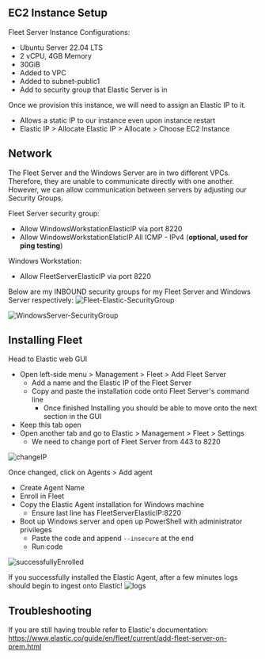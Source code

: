 
## EC2 Instance Setup
Fleet Server Instance Configurations:
- Ubuntu Server 22.04 LTS
- 2 vCPU, 4GB Memory
- 30GiB 
- Added to VPC
- Added to subnet-public1
- Add to security group that Elastic Server is in 

Once we provision this instance, we will need to assign an Elastic IP to it. 
- Allows a static IP to our instance even upon instance restart
- Elastic IP > Allocate Elastic IP > Allocate > Choose EC2 Instance
## Network 

The Fleet Server and the Windows Server are in two different VPCs. Therefore, they are unable to communicate directly with one another. However, we can allow communication between servers by adjusting our Security Groups.

Fleet Server security group:
- Allow WindowsWorkstationElasticIP via port 8220 
- Allow WindowsWorkstationElaticIP All ICMP - IPv4 (**optional, used for ping testing**)

Windows Workstation:
- Allow FleetServerElasticIP via port 8220

Below are my INBOUND security groups for my Fleet Server and Windows Server respectively:
![Fleet-Elastic-SecurityGroup](https://github.com/user-attachments/assets/43c71684-2352-4c2d-a932-3b6a96304b39)


![WindowsServer-SecurityGroup](https://github.com/user-attachments/assets/b2dd2348-6f4d-4d80-a9e7-0285212f102f)

## Installing Fleet

Head to Elastic web GUI
- Open left-side menu > Management > Fleet > Add Fleet Server
	- Add a name and the Elastic IP of  the Fleet Server
	- Copy and paste the installation code onto Fleet Server's command line
		- Once finished Installing you should be able to move onto the next section in the GUI
- Keep this tab open
- Open another tab and go to Elastic > Management > Fleet > Settings
	- We need to change port of Fleet Server from 443 to 8220

![changeIP](https://github.com/user-attachments/assets/c37547ce-6229-4ba9-bd91-5ed6847fd240)

Once changed, click on Agents > Add agent 
- Create Agent Name
- Enroll in Fleet 
- Copy the Elastic Agent installation for Windows machine  
	- Ensure last line has FleetServerElasticIP:8220
- Boot up Windows server and open up PowerShell with administrator privileges
	- Paste the code and append ```--insecure``` at the end
	- Run code

![successfullyEnrolled](https://github.com/user-attachments/assets/b24387e5-5936-4623-9b49-e16e85402834)

If you successfully installed the Elastic Agent, after a few minutes logs should begin to ingest onto Elastic!
![logs](https://github.com/user-attachments/assets/8c8cf8e4-7569-4301-98e1-280c644fd240)

## Troubleshooting

If you are still having trouble refer to Elastic's documentation: 
https://www.elastic.co/guide/en/fleet/current/add-fleet-server-on-prem.html